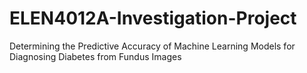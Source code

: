 # ELEN4012A-Investigation-Project
Determining the Predictive Accuracy of Machine Learning Models for Diagnosing Diabetes from Fundus Images
